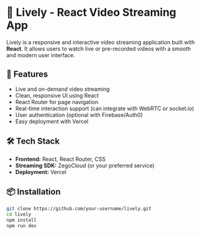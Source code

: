 # 🎥 Lively - React Video Streaming App

Lively is a responsive and interactive video streaming application built with **React**. It allows users to watch live or pre-recorded videos with a smooth and modern user interface.

## 🚀 Features

- Live and on-demand video streaming
- Clean, responsive UI using React
- React Router for page navigation
- Real-time interaction support (can integrate with WebRTC or socket.io)
- User authentication (optional with Firebase/Auth0)
- Easy deployment with Vercel

## 🛠 Tech Stack

- **Frontend:** React, React Router, CSS
- **Streaming SDK:** ZegoCloud (or your preferred service)
- **Deployment:** Vercel

## 📦 Installation

```bash
git clone https://github.com/your-username/lively.git
cd lively
npm install
npm run dev
